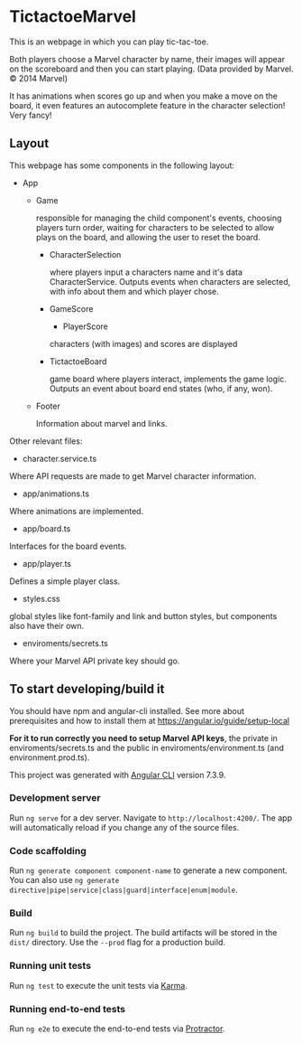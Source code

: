 # TictactoeMarvel

This is an webpage in which you can play tic-tac-toe.

Both players choose a Marvel character by name, their images will appear on the scoreboard and then you can start playing. (Data provided by Marvel. © 2014 Marvel)

It has animations when scores go up and when you make a move on the board, it even features an autocomplete feature in the character selection! Very fancy!

## Layout

This webpage has some components in the following layout:

* App
   * Game

      responsible for managing the child component's events, choosing players turn order, waiting for characters to be selected to allow plays on the board, and allowing the user to reset the board.

      * CharacterSelection

         where players input a characters name and it's data CharacterService. Outputs events when characters are selected, with info about them and which player chose.

      * GameScore
          * PlayerScore

         characters (with images) and scores are displayed

      * TictactoeBoard

         game board where players interact, implements the game logic. Outputs an event about board end states (who, if any, won).

   * Footer
   
      Information about marvel and links.

Other relevant files:

* character.service.ts

Where API requests are made to get Marvel character information.

* app/animations.ts

Where animations are implemented.

* app/board.ts

Interfaces for the board events.

* app/player.ts

Defines a simple player class.

* styles.css

global styles like font-family and link and button styles, but components also have their own.

* enviroments/secrets.ts

Where your Marvel API private key should go.

## To start developing/build it

You should have npm and angular-cli installed. See more about prerequisites and how to install them at <https://angular.io/guide/setup-local>

**For it to run correctly you need to setup Marvel API keys**, the private in enviroments/secrets.ts and the public in enviroments/environment.ts (and environment.prod.ts).

This project was generated with [Angular CLI](https://github.com/angular/angular-cli) version 7.3.9.

### Development server

Run `ng serve` for a dev server. Navigate to `http://localhost:4200/`. The app will automatically reload if you change any of the source files.

### Code scaffolding

Run `ng generate component component-name` to generate a new component. You can also use `ng generate directive|pipe|service|class|guard|interface|enum|module`.

### Build

Run `ng build` to build the project. The build artifacts will be stored in the `dist/` directory. Use the `--prod` flag for a production build.

### Running unit tests

Run `ng test` to execute the unit tests via [Karma](https://karma-runner.github.io).

### Running end-to-end tests

Run `ng e2e` to execute the end-to-end tests via [Protractor](http://www.protractortest.org/).
